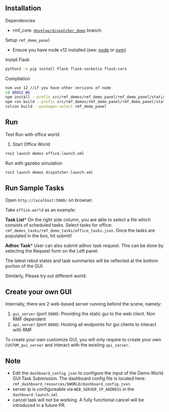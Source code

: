 ## Installation
Dependencies
 - rmf_core: [`develop/dispatcher_demo`](https://github.com/osrf/rmf_demos/tree/develop/dispatcher_demo) branch

Setup `rmf_demo_panel`
- Ensure you have node v12 installed (see: [node](https://nodejs.org/en/download/package-manager/) or [nvm](https://github.com/nvm-sh/nvm))

Install Flask
```bash
python3 -m pip install Flask flask-socketio flask-cors
```

Compilation
```bash
nvm use 12 //if you have other versions of node
cd $ROS2_WS
npm install --prefix src/rmf_demos/rmf_demo_panel/rmf_demo_panel/static/
npm run build --prefix src/rmf_demos/rmf_demo_panel/rmf_demo_panel/static/
colcon build --packages-select rmf_demo_panel
```

## Run 
Test Run with office world

1. Start Office World
```bash
ros2 launch demos office.launch.xml
```

Run with gazebo simulation
```bash
ros2 launch demos dispatcher.launch.xml
```

## Run Sample Tasks

Open `http://localhost:5000/` on browser.

Take `office.world` as an example:

**Task List***
On the right side column, you are able to select a file which consists of scheduled 
tasks. Select tasks for office: `rmf_demos_tasks/rmf_demo_tasks/office_tasks.json`. 
Once the tasks are populated in the box, hit submit!

**Adhoc Task***
User can also submit adhoc task request. This can be done by selecting the 
Request form on the Left panel.

The latest robot states and task summaries will be reflected at the bottom portion of the GUI.

Similarly, Please try out different world.

## Create your own GUI

Internally, there are 2 web-based server running behind the scene, namely:

1. `gui_server` (port `5000`): Providing the static gui to the web client. Non RMF dependent
2. `api_server` (port `8080`): Hosting all endpoints for gui clients to interact with RMF

To create your own customize GUI, you will only require to create your own `CUSTOM_gui_server` 
and interact with the existing `api_server`.

## Note
- Edit the `dashboard_config.json` to configure the input of the Demo World GUI Task Submission.
The dashboard config file is located here: `rmf_dashboard_resources/$WORLD/dashboard_config.json`.
- server ip is configureable via `WEB_SERVER_IP_ADDRESS` in the `dashboard.launch.xml`
- cancel task will not be working. A fully functional cancel will be introduced in a future PR.
